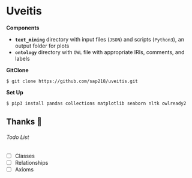# Uveitis

**Components**
* **`text_mining`** directory with input files (`JSON`) and scripts (`Python3`), an output folder for plots
* **`ontology`** directory with `OWL` file with appropriate IRIs, comments, and labels

**GitClone**

```
$ git clone https://github.com/sap218/uveitis.git
```

**Set Up**

```
$ pip3 install pandas collections matplotlib seaborn nltk owlready2
```

## Thanks :pill:

###### Todo List
- [ ] Classes
- [ ] Relationships
- [ ] Axioms
